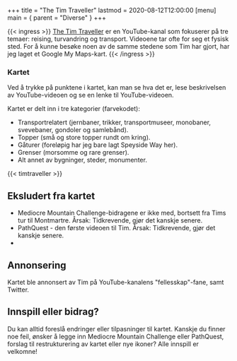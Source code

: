 +++
title = "The Tim Traveller"
lastmod = 2020-08-12T12:00:00
[menu]
main = { parent = "Diverse" }
+++

{{< ingress >}}
[The Tim Traveller](https://www.youtube.com/c/TheTimTraveller/) er en YouTube-kanal som fokuserer
på tre temaer: reising, turvandring og transport. Videoene tar ofte for seg et fysisk sted. For å
kunne besøke noen av de samme stedene som Tim har gjort, har jeg laget et Google My Maps-kart.
{{< /ingress >}}

### Kartet
Ved å trykke på punktene i kartet, kan man se hva det er, lese beskrivelsen av YouTube-videoen og
se en lenke til YouTube-videoen.

Kartet er delt inn i tre kategorier (farvekodet):

- Transportrelatert (jernbaner, trikker, transportmuseer, monobaner, svevebaner, gondoler og samlebånd).
- Topper (små og store topper rundt om kring).
- Gåturer (foreløpig har jeg bare lagt Speyside Way her).
- Grenser (morsomme og rare grenser).
- Alt annet av bygninger, steder, monumenter.

{{< timtraveller >}}

## Eksludert fra kartet

- Mediocre Mountain Challenge-bidragene er ikke med, bortsett fra Tims tur til Montmartre. Årsak: Tidkrevende, gjør det kanskje senere.
- PathQuest - den første videoen til Tim. Årsak: Tidkrevende, gjør det kanskje senere.
- 


## Annonsering

Kartet ble annonsert av Tim på YouTube-kanalens "fellesskap"-fane, samt Twitter.

## Innspill eller bidrag?

Du kan alltid foreslå endringer eller tilpasninger til kartet. Kanskje du finner noe feil, ønsker å legge inn Mediocre Mountain Challenge eller PathQuest, forslag til restrukturering av kartet eller nye ikoner? Alle innspill er velkomne!